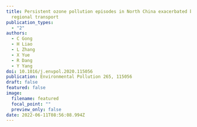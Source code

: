 ```yaml
---
title: Persistent ozone pollution episodes in North China exacerbated by
  regional transport
publication_types:
  - "2"
authors:
  - C Gong
  - H Liao
  - L Zhang
  - X Yue
  - R Dang
  - Y Yang
doi: 10.1016/j.envpol.2020.115056
publication: Environmental Pollution 265, 115056
draft: false
featured: false
image:
  filename: featured
  focal_point: ""
  preview_only: false
date: 2022-06-11T08:56:08.994Z
---
```

